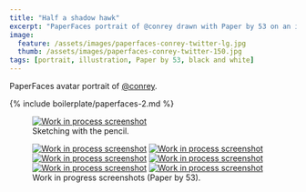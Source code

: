 ```yaml
---
title: "Half a shadow hawk"
excerpt: "PaperFaces portrait of @conrey drawn with Paper by 53 on an iPad."
image: 
  feature: /assets/images/paperfaces-conrey-twitter-lg.jpg
  thumb: /assets/images/paperfaces-conrey-twitter-150.jpg
tags: [portrait, illustration, Paper by 53, black and white]
---
```


PaperFaces avatar portrait of <a href="http://twitter.com/conrey">@conrey</a>.

{% include boilerplate/paperfaces-2.md %}

<figure>
  <a href="{{ site.url }}/assets/images/paperfaces-conrey-process-1-lg.jpg"><img src="{{ site.url }}/assets/images/paperfaces-conrey-process-1-750.jpg" alt="Work in process screenshot"></a>
  <figcaption>Sketching with the pencil.</figcaption>
</figure>

<figure class="half">
  <a href="{{ site.url }}/assets/images/paperfaces-conrey-process-2-lg.jpg"><img src="{{ site.url }}/assets/images/paperfaces-conrey-process-2-600.jpg" alt="Work in process screenshot"></a>
  <a href="{{ site.url }}/assets/images/paperfaces-conrey-process-3-lg.jpg"><img src="{{ site.url }}/assets/images/paperfaces-conrey-process-3-600.jpg" alt="Work in process screenshot"></a>
  <a href="{{ site.url }}/assets/images/paperfaces-conrey-process-4-lg.jpg"><img src="{{ site.url }}/assets/images/paperfaces-conrey-process-4-600.jpg" alt="Work in process screenshot"></a>
  <a href="{{ site.url }}/assets/images/paperfaces-conrey-process-5-lg.jpg"><img src="{{ site.url }}/assets/images/paperfaces-conrey-process-5-600.jpg" alt="Work in process screenshot"></a>
  <a href="{{ site.url }}/assets/images/paperfaces-conrey-process-6-lg.jpg"><img src="{{ site.url }}/assets/images/paperfaces-conrey-process-6-600.jpg" alt="Work in process screenshot"></a>
  <a href="{{ site.url }}/assets/images/paperfaces-conrey-process-7-lg.jpg"><img src="{{ site.url }}/assets/images/paperfaces-conrey-process-7-600.jpg" alt="Work in process screenshot"></a>
  <figcaption>Work in progress screenshots (Paper by 53).</figcaption>
</figure>